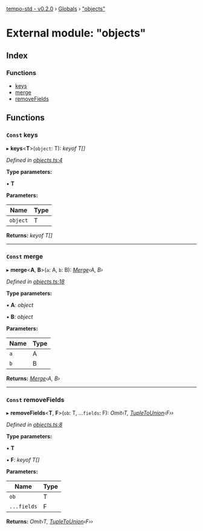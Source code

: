[tempo-std - v0.2.0](../README.md) › [Globals](../globals.md) › ["objects"](_objects_.md)

# External module: "objects"

## Index

### Functions

* [keys](_objects_.md#const-keys)
* [merge](_objects_.md#const-merge)
* [removeFields](_objects_.md#const-removefields)

## Functions

### `Const` keys

▸ **keys**<**T**>(`object`: T): *keyof T[]*

*Defined in [objects.ts:4](https://github.com/fponticelli/tempo/blob/d1a1f4f/std/src/objects.ts#L4)*

**Type parameters:**

▪ **T**

**Parameters:**

Name | Type |
------ | ------ |
`object` | T |

**Returns:** *keyof T[]*

___

### `Const` merge

▸ **merge**<**A**, **B**>(`a`: A, `b`: B): *[Merge](_types_objects_.md#merge)‹A, B›*

*Defined in [objects.ts:18](https://github.com/fponticelli/tempo/blob/d1a1f4f/std/src/objects.ts#L18)*

**Type parameters:**

▪ **A**: *object*

▪ **B**: *object*

**Parameters:**

Name | Type |
------ | ------ |
`a` | A |
`b` | B |

**Returns:** *[Merge](_types_objects_.md#merge)‹A, B›*

___

### `Const` removeFields

▸ **removeFields**<**T**, **F**>(`ob`: T, ...`fields`: F): *Omit‹T, [TupleToUnion](_types_tuples_.md#tupletounion)‹F››*

*Defined in [objects.ts:8](https://github.com/fponticelli/tempo/blob/d1a1f4f/std/src/objects.ts#L8)*

**Type parameters:**

▪ **T**

▪ **F**: *keyof T[]*

**Parameters:**

Name | Type |
------ | ------ |
`ob` | T |
`...fields` | F |

**Returns:** *Omit‹T, [TupleToUnion](_types_tuples_.md#tupletounion)‹F››*
